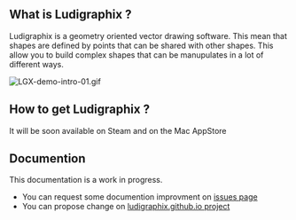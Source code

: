## What is Ludigraphix ?

Ludigraphix is a geometry oriented vector drawing software. This mean that shapes are defined by points that can be shared with other shapes. This allow you to build complex shapes that can be manupulates in a lot of different ways.

![LGX-demo-intro-01.gif](https://i.imgur.com/dWxK4p1.gif)

## How to get Ludigraphix ?

It will be soon available on Steam and on the Mac AppStore

## Documention

This documentation is a work in progress.
  - You can request some documention improvment on [issues page](https://github.com/Ludigraphix/ludigraphix.github.io/issues)
  - You can propose change on [ludigraphix.github.io project](https://github.com/Ludigraphix/ludigraphix.github.io)
